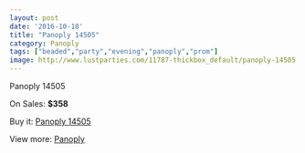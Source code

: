 ```yaml
---
layout: post
date: '2016-10-18'
title: "Panoply 14505"
category: Panoply
tags: ["beaded","party","evening","panoply","prom"]
image: http://www.lustparties.com/11787-thickbox_default/panoply-14505.jpg
---
```

Panoply 14505

On Sales: **$358**
<a href="https://www.lustparties.com/en/panoply/4258-panoply-14505.html"><amp-img layout="responsive" width="600" height="600" src="//www.lustparties.com/11787-thickbox_default/panoply-14505.jpg" alt="Panoply 14505 0" /></a>
<a href="https://www.lustparties.com/en/panoply/4258-panoply-14505.html"><amp-img layout="responsive" width="600" height="600" src="//www.lustparties.com/11788-thickbox_default/panoply-14505.jpg" alt="Panoply 14505 1" /></a>

Buy it: [Panoply 14505](https://www.lustparties.com/en/panoply/4258-panoply-14505.html "Panoply 14505")

View more: [Panoply](https://www.lustparties.com/en/21-panoply "Panoply")